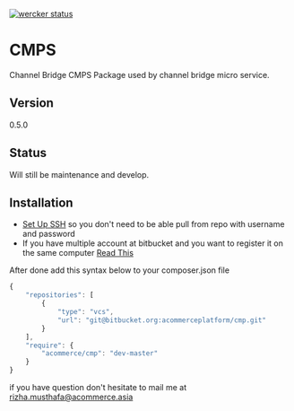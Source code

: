 [![wercker status](https://app.wercker.com/status/6b9a0d0aa6ed4a97f246743e8f908c97/m "wercker status")](https://app.wercker.com/project/bykey/6b9a0d0aa6ed4a97f246743e8f908c97)

CMPS
=============

Channel Bridge CMPS Package used by channel bridge micro service.

Version
---------
0.5.0

Status
-------
Will still be maintenance and develop.

Installation
-------------
 - [Set Up SSH][stupgitssh] so you don't need to be able pull from repo with username and password
 - If you have multiple account at bitbucket and you want to register it on the same computer [Read This][multiacc]

After done add this syntax below to your composer.json file

```javascript
{
	"repositories": [
		{
			"type": "vcs",
			"url": "git@bitbucket.org:acommerceplatform/cmp.git"
		}
	],
	"require": {
        "acommerce/cmp": "dev-master"
    }
}
```


if you have question don't hesitate to mail me at <rizha.musthafa@acommerce.asia>


[stupgitssh]: <https://confluence.atlassian.com/bitbucket/set-up-ssh-for-git-728138079.html>
[multiacc]: <https://confluence.atlassian.com/bitbucket/configure-multiple-ssh-identities-for-gitbash-mac-osx-linux-271943168.html>
